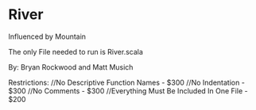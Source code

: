 # River
Influenced by Mountain

The only File needed to run is River.scala

By: Bryan Rockwood and Matt Musich

Restrictions:
//No Descriptive Function Names - $300
//No Indentation - $300
//No Comments - $300
//Everything Must Be Included In One File - $200
